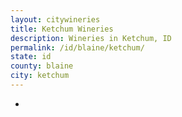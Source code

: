 ```yaml
---
layout: citywineries
title: Ketchum Wineries
description: Wineries in Ketchum, ID
permalink: /id/blaine/ketchum/
state: id
county: blaine
city: ketchum
---
```

-
